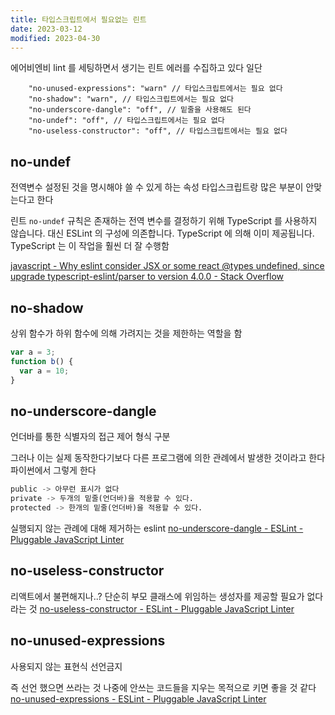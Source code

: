 ```yaml
---
title: 타입스크립트에서 필요없는 린트
date: 2023-03-12
modified: 2023-04-30
---
```


에어비엔비 lint 를 세팅하면서 생기는 린트 에러를 수집하고 있다
일단

```
    "no-unused-expressions": "warn" // 타입스크립트에서는 필요 없다
    "no-shadow": "warn", // 타입스크립트에서는 필요 없다
    "no-underscore-dangle": "off", // 밑줄을 사용해도 된다
    "no-undef": "off", // 타입스크립트에서는 필요 없다
    "no-useless-constructor": "off", // 타입스크립트에서는 필요 없다
```

## no-undef

전역변수 설정된 것을 명시해야 쓸 수 있게 하는 속성
타입스크립트랑 많은 부분이 안맞는다고 한다

린트 `no-undef` 규칙은 존재하는 전역 변수를 결정하기 위해 TypeScript 를 사용하지 않습니다. 대신 ESLint 의 구성에 의존합니다.
TypeScript 에 의해 이미 제공됩니다. TypeScript 는 이 작업을 훨씬 더 잘 수행함

[javascript - Why eslint consider JSX or some react @types undefined, since upgrade typescript-eslint/parser to version 4.0.0 - Stack Overflow](https://stackoverflow.com/questions/64170868/why-eslint-consider-jsx-or-some-react-types-undefined-since-upgrade-typescript)

## no-shadow

상위 함수가 하위 함수에 의해 가려지는 것을 제한하는 역할을 함

```js
var a = 3;
function b() {
  var a = 10;
}
```

## no-underscore-dangle

언더바를 통한 식별자의 접근 제어 형식 구분

그러나 이는 실제 동작한다기보다 다른 프로그램에 의한 관례에서 발생한 것이라고 한다
파이썬에서 그렇게 한다

```python
public -> 아무런 표시가 없다
private -> 두개의 밑줄(언더바)을 적용할 수 있다.
protected -> 한개의 밑줄(언더바)을 적용할 수 있다.
```

실행되지 않는 관례에 대해 제거하는 eslint
[no-underscore-dangle - ESLint - Pluggable JavaScript Linter](https://eslint.org/docs/latest/rules/no-underscore-dangle)

## no-useless-constructor

리액트에서 불편해지나..?
단순히 부모 클래스에 위임하는 생성자를 제공할 필요가 없다라는 것
[no-useless-constructor - ESLint - Pluggable JavaScript Linter](https://eslint.org/docs/latest/rules/no-useless-constructor)

## no-unused-expressions

사용되지 않는 표현식 선언금지

즉 선언 했으면 쓰라는 것
나중에 안쓰는 코드들을 지우는 목적으로 키면 좋을 것 같다
[no-unused-expressions - ESLint - Pluggable JavaScript Linter](https://eslint.org/docs/latest/rules/no-unused-expressions)
